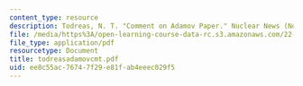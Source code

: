 ```yaml
---
content_type: resource
description: Todreas, N. T. "Comment on Adamov Paper." Nuclear News (November 2000).
file: /media/https%3A/open-learning-course-data-rc.s3.amazonaws.com/22-39-integration-of-reactor-design-operations-and-safety-fall-2006/ee8c55ac76747f29e81fab4eeec029f5_todreasadamovcmt.pdf
file_type: application/pdf
resourcetype: Document
title: todreasadamovcmt.pdf
uid: ee8c55ac-7674-7f29-e81f-ab4eeec029f5
---
```

